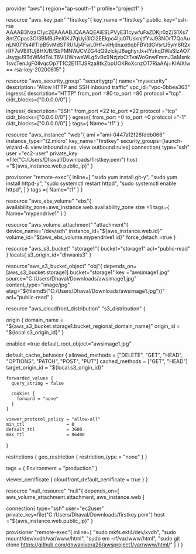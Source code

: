 provider "aws"{
 region="ap-south-1"
 profile="project1"
}

resource "aws_key_pair" "firstkey"{
 key_name ="firstkey"
 public_key="ssh-rsa AAAAB3NzaC1yc2EAAAABJQAAAQEAiESLPVyE31cywfuFaZDKjr0zZ/S1Xs78ntZCpas3OI3BMBJPel0KJ7qUyi3lCl2EEkpo4Iju07UsknjtfYvJ93NOrT7QoAunLN071fs4ifTIpB5vMdSTRU1Jj4FwL0Hf+vlHjdxaxi6qbFBVtdGVsrLl5ym8R2xrRF7eVBll1UjBHX/B/SbPMNWJCVZG4dQ9zIckjJ6aghyrJx+IYzkqDWaSIzAO7JsygyJ9TdWMdToLT6ViUWnweWLg5vBx9NzjzbCtTvaWoGnwFmmJ3aMsnk1svcTenJgF0IlvqcOp7T1C2E11TJSRza8tkZbpUOKRoXcnzOT7RiaAAj+KIAiXlw== rsa-key-20200615"
}

resource "aws_security_group" "securitygrp"{
 name="mysecurity"
 description="Allow HTTP and SSH inbound traffic"
 vpc_id="vpc-0bbea363"
 ingress{ 
   description="HTTP"
   from_port =80
   to_port =80
   protocol ="tcp"
   cidr_blocks=["0.0.0.0/0"]
  }
 
  ingress{ 
   description="SSH"
   from_port =22
   to_port =22
   protocol ="tcp"
   cidr_blocks=["0.0.0.0/0"]
  }
  egress{
   from_port =0
   to_port =0
   protocol ="-1"
   cidr_blocks=["0.0.0.0/0"]
      }
  tags={
  Name="t1"
   }
}

resource "aws_instance" "web"{
 ami ="ami-0447a12f28fddb066"
 instance_type="t2.micro"
 key_name="firstkey"
 security_groups=[launch-wizard-4. view inbound rules. view outbound rules]
 connection{
  type="ssh"
  user ="ec2-user"
  private_key =file("C:/Users/Dhaval/Downloads/firstkey.pem")
  host ="${aws_instance.web.public_ip}"
  }
  
  provisoner "remote-exec"{
   inline=[
     "sudo yum install git-y",
     "sudo yum install httpd-y",
     "sudo systemctl restart httpd",
     "sudo systemctl enable httpd",
     ]
   }
  tags ={
   Name="t1"
  }
 }

 resource "aws_ebs_volume" "ebs"{
  availability_zone=aws_instance.web.availability_zone
  size =1
  tags={
   Name="mypendrive1"
  }
  }

 resource "aws_volume_attachment" "attachment"{
   device_name="/dev/sdh"
   instance_id="${aws_instance.web.id}"
   volume_id="${aws_ebs_volume.mypendrive1.id}"
   force_detach =true
   }

 resource "aws_s3_bucket" "storage1"{
   bucket="storage1"
   acl="public-read"
  }
  locals{
     s3_origin_id="dhwanis3"
     }

 resource"aws_s3_bucket_object" "obj"{
   depends_on=[aws_s3_bucket.storage1]
   bucket="storage1"
   key  ="awsimage1.jpg"
   source="C:/Users/Dhaval/Downloads/awsimage1.jpg"
   content_type="image/jpg"
   etag="${filemd5("C:/Users/Dhaval/Downloads/awsimage1.jpg")}"
   acl="public-read"
 }

resource "aws_cloudfront_distribution" "s3_distribution" {
 
 origin {
    domain_name = "${aws_s3_bucket.storage1.bucket_regional_domain_name}"
    origin_id   = "${local.s3_origin_id}"
  }
 
 enabled =true
 default_root_object="awsimage1.jpg"

 default_cache_behavior {
    allowed_methods  = ["DELETE", "GET", "HEAD", "OPTIONS", "PATCH", "POST", "PUT"]
    cached_methods   = ["GET", "HEAD"]
    target_origin_id = "${local.s3_origin_id}"

    forwarded_values {
      query_string = false

      cookies {
        forward = "none"
      }
    }

    viewer_protocol_policy = "allow-all"
    min_ttl                = 0
    default_ttl            = 3600
    max_ttl                = 86400
  }
 
  restrictions {
    geo_restriction {
      restriction_type = "none"
      }
  }

  tags = {
    Environment = "production"
  }

  viewer_certificate {
    cloudfront_default_certificate = true
  }
}
    
resource "null_resource" "null"{
    depends_on=[
               aws_volume_attachment.attachment,
               aws_instance.web
           ]
 
connection{
     type="ssh"
     user="ec2user"
     private_key=file("C:/Users/Dhaval/Downloads/firstkey.pem")
     host ="${aws_instance.web.public_ip}"
    }

 provisioner "remote-exec"{
    inline=[
         "sudo mkfs.ext4/dev/xvdh",
         "sudo mount/dev/xvdh/var/www/html",
         "sudo em -rf/var/www/html",
         "sudo git clone https://github.com/dhwanivora26/awsproject1/var/www/html/"
      ]
}
}
